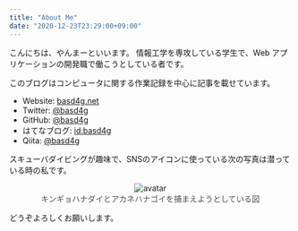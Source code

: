 ```yaml
---
title: "About Me"
date: "2020-12-23T23:29:00+09:00"
---
```


こんにちは、やんまーといいます。
情報工学を専攻している学生で、Web アプリケーションの開発職で働こうとしている者です。

このブログはコンピュータに関する作業記録を中心に記事を載せています。

- Website: [basd4g.net](https://basd4g.net)
- Twitter: [@basd4g](https://twitter.com/basd4g)
- GitHub: [@basd4g](https://github.com/basd4g)
- はてなブログ: [id:basd4g](https://basd4g.hatenablog.com)
- Qiita: [@basd4g](https://qiita.com/basd4g)

スキューバダイビングが趣味で、SNSのアイコンに使っている次の写真は潜っている時の私です。

<div style="text-align:center;">
<img src="/assets/icon-512x512.png" alt="avatar" style="max-width: 400px"/>
</div>
<div style="text-align: center; width: 100%; color: #505050; font-size: 14px;">
キンギョハナダイとアカネハナゴイを捕まえようとしている図
</div>

どうぞよろしくお願いします。
